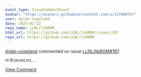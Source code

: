 ```yaml
---
event_type: IssueCommentEvent
avatar: "https://avatars.githubusercontent.com/u/12700975?"
user: dylan-copeland
date: 2023-02-22
repo_name: LLNL/libROM
html_url: https://github.com/LLNL/libROM/issues/187
repo_url: https://github.com/LLNL/libROM
---
```


<a href='https://github.com/dylan-copeland' target='_blank'>dylan-copeland</a> commented on issue <a href='https://github.com/LLNL/libROM/issues/187' target='_blank'>LLNL/libROM#187</a>.

<small>Hi @JacobLotz,...</small>

<a href='https://github.com/LLNL/libROM/issues/187' target='_blank'>View Comment</a>